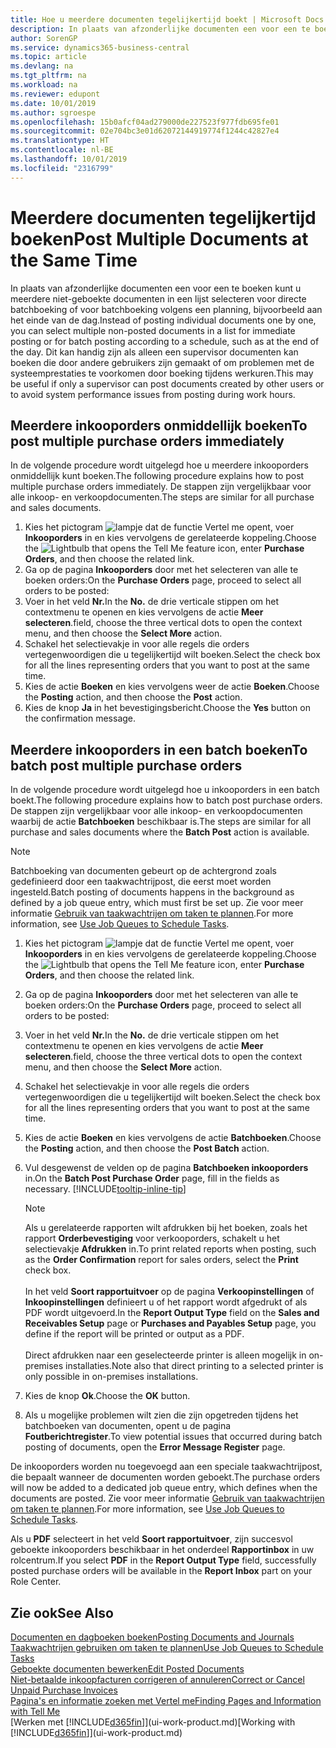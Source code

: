 ```yaml
---
title: Hoe u meerdere documenten tegelijkertijd boekt | Microsoft Docs
description: In plaats van afzonderlijke documenten een voor een te boeken kunt u meerdere niet-geboekte documenten in een lijst selecteren voor batchboeking, hetzij voor onmiddellijke boeking, hetzij gepland voor bijvoorbeeld het einde van de dag.
author: SorenGP
ms.service: dynamics365-business-central
ms.topic: article
ms.devlang: na
ms.tgt_pltfrm: na
ms.workload: na
ms.reviewer: edupont
ms.date: 10/01/2019
ms.author: sgroespe
ms.openlocfilehash: 15b0afcf04ad279000de227523f977fdb695fe01
ms.sourcegitcommit: 02e704bc3e01d62072144919774f1244c42827e4
ms.translationtype: HT
ms.contentlocale: nl-BE
ms.lasthandoff: 10/01/2019
ms.locfileid: "2316799"
---
```

# <a name="post-multiple-documents-at-the-same-time"></a><span data-ttu-id="d8d06-103">Meerdere documenten tegelijkertijd boeken</span><span class="sxs-lookup"><span data-stu-id="d8d06-103">Post Multiple Documents at the Same Time</span></span>
<span data-ttu-id="d8d06-104">In plaats van afzonderlijke documenten een voor een te boeken kunt u meerdere niet-geboekte documenten in een lijst selecteren voor directe batchboeking of voor batchboeking volgens een planning, bijvoorbeeld aan het einde van de dag.</span><span class="sxs-lookup"><span data-stu-id="d8d06-104">Instead of posting individual documents one by one, you can select multiple non-posted documents in a list for immediate posting or for batch posting according to a schedule, such as at the end of the day.</span></span> <span data-ttu-id="d8d06-105">Dit kan handig zijn als alleen een supervisor documenten kan boeken die door andere gebruikers zijn gemaakt of om problemen met de systeemprestaties te voorkomen door boeking tijdens werkuren.</span><span class="sxs-lookup"><span data-stu-id="d8d06-105">This may be useful if only a supervisor can post documents created by other users or to avoid system performance issues from posting during work hours.</span></span>

## <a name="to-post-multiple-purchase-orders-immediately"></a><span data-ttu-id="d8d06-106">Meerdere inkooporders onmiddellijk boeken</span><span class="sxs-lookup"><span data-stu-id="d8d06-106">To post multiple purchase orders immediately</span></span>
<span data-ttu-id="d8d06-107">In de volgende procedure wordt uitgelegd hoe u meerdere inkooporders onmiddellijk kunt boeken.</span><span class="sxs-lookup"><span data-stu-id="d8d06-107">The following procedure explains how to post multiple purchase orders immediately.</span></span> <span data-ttu-id="d8d06-108">De stappen zijn vergelijkbaar voor alle inkoop- en verkoopdocumenten.</span><span class="sxs-lookup"><span data-stu-id="d8d06-108">The steps are similar for all purchase and sales documents.</span></span>

1. <span data-ttu-id="d8d06-109">Kies het pictogram ![lampje dat de functie Vertel me opent](media/ui-search/search_small.png "Vertel me wat u wilt doen"), voer **Inkooporders** in en kies vervolgens de gerelateerde koppeling.</span><span class="sxs-lookup"><span data-stu-id="d8d06-109">Choose the ![Lightbulb that opens the Tell Me feature](media/ui-search/search_small.png "Tell me what you want to do") icon, enter **Purchase Orders**, and then choose the related link.</span></span>
2. <span data-ttu-id="d8d06-110">Ga op de pagina **Inkooporders** door met het selecteren van alle te boeken orders:</span><span class="sxs-lookup"><span data-stu-id="d8d06-110">On the **Purchase Orders** page, proceed to select all orders to be posted:</span></span>
3. <span data-ttu-id="d8d06-111">Voer in het veld **Nr.**</span><span class="sxs-lookup"><span data-stu-id="d8d06-111">In the **No.**</span></span> <span data-ttu-id="d8d06-112">de drie verticale stippen om het contextmenu te openen en kies vervolgens de actie **Meer selecteren**.</span><span class="sxs-lookup"><span data-stu-id="d8d06-112">field, choose the three vertical dots to open the context menu, and then choose the **Select More** action.</span></span>
4. <span data-ttu-id="d8d06-113">Schakel het selectievakje in voor alle regels die orders vertegenwoordigen die u tegelijkertijd wilt boeken.</span><span class="sxs-lookup"><span data-stu-id="d8d06-113">Select the check box for all the lines representing orders that you want to post at the same time.</span></span>
5. <span data-ttu-id="d8d06-114">Kies de actie **Boeken** en kies vervolgens weer de actie **Boeken**.</span><span class="sxs-lookup"><span data-stu-id="d8d06-114">Choose the **Posting** action, and then choose the **Post** action.</span></span>
6. <span data-ttu-id="d8d06-115">Kies de knop **Ja** in het bevestigingsbericht.</span><span class="sxs-lookup"><span data-stu-id="d8d06-115">Choose the **Yes** button on the confirmation message.</span></span>

## <a name="to-batch-post-multiple-purchase-orders"></a><span data-ttu-id="d8d06-116">Meerdere inkooporders in een batch boeken</span><span class="sxs-lookup"><span data-stu-id="d8d06-116">To batch post multiple purchase orders</span></span>
<span data-ttu-id="d8d06-117">In de volgende procedure wordt uitgelegd hoe u inkooporders in een batch boekt.</span><span class="sxs-lookup"><span data-stu-id="d8d06-117">The following procedure explains how to batch post purchase orders.</span></span> <span data-ttu-id="d8d06-118">De stappen zijn vergelijkbaar voor alle inkoop- en verkoopdocumenten waarbij de actie **Batchboeken** beschikbaar is.</span><span class="sxs-lookup"><span data-stu-id="d8d06-118">The steps are similar for all purchase and sales documents where the **Batch Post** action is available.</span></span>

> [!NOTE]
> <span data-ttu-id="d8d06-119">Batchboeking van documenten gebeurt op de achtergrond zoals gedefinieerd door een taakwachtrijpost, die eerst moet worden ingesteld.</span><span class="sxs-lookup"><span data-stu-id="d8d06-119">Batch posting of documents happens in the background as defined by a job queue entry, which must first be set up.</span></span> <span data-ttu-id="d8d06-120">Zie voor meer informatie [Gebruik van taakwachtrijen om taken te plannen](admin-job-queues-schedule-tasks.md).</span><span class="sxs-lookup"><span data-stu-id="d8d06-120">For more information, see [Use Job Queues to Schedule Tasks](admin-job-queues-schedule-tasks.md).</span></span>

1. <span data-ttu-id="d8d06-121">Kies het pictogram ![lampje dat de functie Vertel me opent](media/ui-search/search_small.png "Vertel me wat u wilt doen"), voer **Inkooporders** in en kies vervolgens de gerelateerde koppeling.</span><span class="sxs-lookup"><span data-stu-id="d8d06-121">Choose the ![Lightbulb that opens the Tell Me feature](media/ui-search/search_small.png "Tell me what you want to do") icon, enter **Purchase Orders**, and then choose the related link.</span></span>  
2. <span data-ttu-id="d8d06-122">Ga op de pagina **Inkooporders** door met het selecteren van alle te boeken orders:</span><span class="sxs-lookup"><span data-stu-id="d8d06-122">On the **Purchase Orders** page, proceed to select all orders to be posted:</span></span>
3. <span data-ttu-id="d8d06-123">Voer in het veld **Nr.**</span><span class="sxs-lookup"><span data-stu-id="d8d06-123">In the **No.**</span></span> <span data-ttu-id="d8d06-124">de drie verticale stippen om het contextmenu te openen en kies vervolgens de actie **Meer selecteren**.</span><span class="sxs-lookup"><span data-stu-id="d8d06-124">field, choose the three vertical dots to open the context menu, and then choose the **Select More** action.</span></span>
4. <span data-ttu-id="d8d06-125">Schakel het selectievakje in voor alle regels die orders vertegenwoordigen die u tegelijkertijd wilt boeken.</span><span class="sxs-lookup"><span data-stu-id="d8d06-125">Select the check box for all the lines representing orders that you want to post at the same time.</span></span>
5. <span data-ttu-id="d8d06-126">Kies de actie **Boeken** en kies vervolgens de actie **Batchboeken**.</span><span class="sxs-lookup"><span data-stu-id="d8d06-126">Choose the **Posting** action, and then choose the **Post Batch** action.</span></span>
6. <span data-ttu-id="d8d06-127">Vul desgewenst de velden op de pagina **Batchboeken inkooporders** in.</span><span class="sxs-lookup"><span data-stu-id="d8d06-127">On the **Batch Post Purchase Order** page, fill in the fields as necessary.</span></span> [!INCLUDE[tooltip-inline-tip](includes/tooltip-inline-tip_md.md)]

    > [!NOTE]
    > <span data-ttu-id="d8d06-128">Als u gerelateerde rapporten wilt afdrukken bij het boeken, zoals het rapport **Orderbevestiging** voor verkooporders, schakelt u het selectievakje **Afdrukken** in.</span><span class="sxs-lookup"><span data-stu-id="d8d06-128">To print related reports when posting, such as the **Order Confirmation** report for sales orders, select the **Print** check box.</span></span><br /><br /> <span data-ttu-id="d8d06-129">In het veld **Soort rapportuitvoer** op de pagina **Verkoopinstellingen** of **Inkoopinstellingen** definieert u of het rapport wordt afgedrukt of als PDF wordt uitgevoerd.</span><span class="sxs-lookup"><span data-stu-id="d8d06-129">In the **Report Output Type** field on the **Sales and Receivables Setup** page or **Purchases and Payables Setup** page, you define if the report will be printed or output as a PDF.</span></span><br /><br /> <span data-ttu-id="d8d06-130">Direct afdrukken naar een geselecteerde printer is alleen mogelijk in on-premises installaties.</span><span class="sxs-lookup"><span data-stu-id="d8d06-130">Note also that direct printing to a selected printer is only possible in on-premises installations.</span></span>

7. <span data-ttu-id="d8d06-131">Kies de knop **Ok**.</span><span class="sxs-lookup"><span data-stu-id="d8d06-131">Choose the **OK** button.</span></span>
8. <span data-ttu-id="d8d06-132">Als u mogelijke problemen wilt zien die zijn opgetreden tijdens het batchboeken van documenten, opent u de pagina **Foutberichtregister**.</span><span class="sxs-lookup"><span data-stu-id="d8d06-132">To view potential issues that occurred during batch posting of documents, open the **Error Message Register** page.</span></span>

<span data-ttu-id="d8d06-133">De inkooporders worden nu toegevoegd aan een speciale taakwachtrijpost, die bepaalt wanneer de documenten worden geboekt.</span><span class="sxs-lookup"><span data-stu-id="d8d06-133">The purchase orders will now be added to a dedicated job queue entry, which defines when the documents are posted.</span></span> <span data-ttu-id="d8d06-134">Zie voor meer informatie [Gebruik van taakwachtrijen om taken te plannen](admin-job-queues-schedule-tasks.md).</span><span class="sxs-lookup"><span data-stu-id="d8d06-134">For more information, see [Use Job Queues to Schedule Tasks](admin-job-queues-schedule-tasks.md).</span></span>

<span data-ttu-id="d8d06-135">Als u **PDF** selecteert in het veld **Soort rapportuitvoer**, zijn succesvol geboekte inkooporders beschikbaar in het onderdeel **Rapportinbox** in uw rolcentrum.</span><span class="sxs-lookup"><span data-stu-id="d8d06-135">If you select **PDF** in the **Report Output Type** field, successfully posted purchase orders will be available in the **Report Inbox** part on your Role Center.</span></span>

## <a name="see-also"></a><span data-ttu-id="d8d06-136">Zie ook</span><span class="sxs-lookup"><span data-stu-id="d8d06-136">See Also</span></span>
[<span data-ttu-id="d8d06-137">Documenten en dagboeken boeken</span><span class="sxs-lookup"><span data-stu-id="d8d06-137">Posting Documents and Journals</span></span>](ui-post-documents-journals.md)  
[<span data-ttu-id="d8d06-138">Taakwachtrijen gebruiken om taken te plannen</span><span class="sxs-lookup"><span data-stu-id="d8d06-138">Use Job Queues to Schedule Tasks</span></span>](admin-job-queues-schedule-tasks.md)  
[<span data-ttu-id="d8d06-139">Geboekte documenten bewerken</span><span class="sxs-lookup"><span data-stu-id="d8d06-139">Edit Posted Documents</span></span>](across-edit-posted-document.md)  
[<span data-ttu-id="d8d06-140">Niet-betaalde inkoopfacturen corrigeren of annuleren</span><span class="sxs-lookup"><span data-stu-id="d8d06-140">Correct or Cancel Unpaid Purchase Invoices</span></span>](purchasing-how-correct-cancel-unpaid-purchase-invoices.md)  
[<span data-ttu-id="d8d06-141">Pagina's en informatie zoeken met Vertel me</span><span class="sxs-lookup"><span data-stu-id="d8d06-141">Finding Pages and Information with Tell Me</span></span>](ui-search.md)  
<span data-ttu-id="d8d06-142">[Werken met [!INCLUDE[d365fin](includes/d365fin_md.md)]](ui-work-product.md)</span><span class="sxs-lookup"><span data-stu-id="d8d06-142">[Working with [!INCLUDE[d365fin](includes/d365fin_md.md)]](ui-work-product.md)</span></span>
